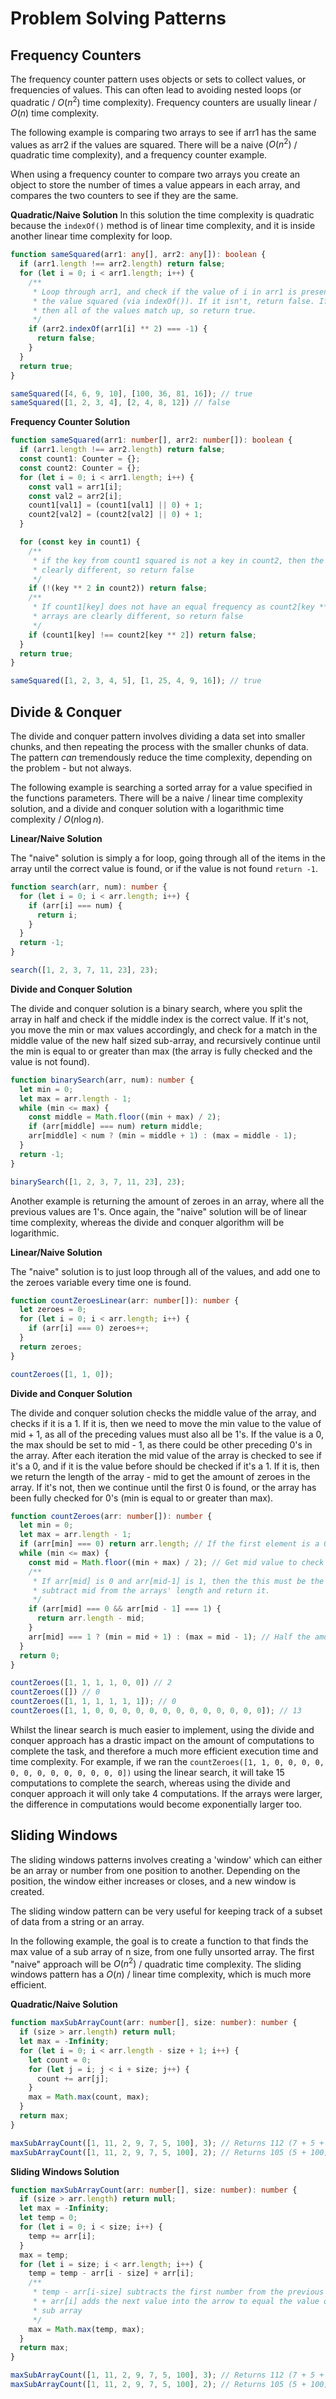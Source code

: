 # Problem Solving Patterns

## Frequency Counters

The frequency counter pattern uses objects or sets to collect values, or frequencies of
values. This can often lead to avoiding nested loops (or quadratic / $O(n^2)$ time 
complexity). Frequency counters are usually linear / $O(n)$ time complexity.

The following example is comparing two arrays to see if arr1 has the same values as arr2
if the values are squared. There will be a naive ($O(n^2)$ / quadratic time complexity),
and a frequency counter example. 

When using a frequency counter to compare two arrays you create an object to store the
number of times a value appears in each array, and compares the two counters to see if
they are the same.

**Quadratic/Naive Solution**
In this solution the time complexity is quadratic because the `indexOf()` method is of
linear time complexity, and it is inside another linear time complexity for loop.
```typescript
function sameSquared(arr1: any[], arr2: any[]): boolean {
  if (arr1.length !== arr2.length) return false;
  for (let i = 0; i < arr1.length; i++) {
    /**
     * Loop through arr1, and check if the value of i in arr1 is present in arr2, but with
     * the value squared (via indexOf()). If it isn't, return false. If the loop is completed
     * then all of the values match up, so return true.
     */  
    if (arr2.indexOf(arr1[i] ** 2) === -1) {
      return false;
    }
  }
  return true;
}

sameSquared([4, 6, 9, 10], [100, 36, 81, 16]); // true
sameSquared([1, 2, 3, 4], [2, 4, 8, 12]) // false
```

**Frequency Counter Solution**
```typescript
function sameSquared(arr1: number[], arr2: number[]): boolean {
  if (arr1.length !== arr2.length) return false;
  const count1: Counter = {};
  const count2: Counter = {};
  for (let i = 0; i < arr1.length; i++) {
    const val1 = arr1[i];
    const val2 = arr2[i];
    count1[val1] = (count1[val1] || 0) + 1;
    count2[val2] = (count2[val2] || 0) + 1;
  }

  for (const key in count1) {
    /** 
     * if the key from count1 squared is not a key in count2, then the arrays are
     * clearly different, so return false
     */ 
    if (!(key ** 2 in count2)) return false;
    /**
     * If count1[key] does not have an equal frequency as count2[key ** 2] then the
     * arrays are clearly different, so return false
     */
    if (count1[key] !== count2[key ** 2]) return false;
  }
  return true;
}

sameSquared([1, 2, 3, 4, 5], [1, 25, 4, 9, 16]); // true
```

## Divide & Conquer

The divide and conquer pattern involves dividing a data set into smaller chunks, and then
repeating the process with the smaller chunks of data. The pattern *can* tremendously reduce
the time complexity, depending on the problem - but not always.

The following example is searching a sorted array for a value specified in the functions
parameters. There will be a naive / linear time complexity solution, and a
divide and conquer solution with a logarithmic time complexity / $O(n\log{}n)$.


**Linear/Naive Solution**

The "naive" solution is simply a for loop, going through all of the items in the array
until the correct value is found, or if the value is not found `return -1`.
```typescript
function search(arr, num): number {
  for (let i = 0; i < arr.length; i++) {
    if (arr[i] === num) {
      return i;
    }
  }
  return -1;
}

search([1, 2, 3, 7, 11, 23], 23);
```

**Divide and Conquer Solution**

The divide and conquer solution is a binary search, where you split the array in half and
check if the middle index is the correct value. If it's not, you move the min or max
values accordingly, and check for a match in the middle value of the new half sized sub-array, 
and recursively  continue until the min is equal to or greater than max (the array is fully
checked and the value is not found).

```typescript
function binarySearch(arr, num): number {
  let min = 0;
  let max = arr.length - 1;
  while (min <= max) {
    const middle = Math.floor((min + max) / 2);
    if (arr[middle] === num) return middle;
    arr[middle] < num ? (min = middle + 1) : (max = middle - 1);
  }
  return -1;
}

binarySearch([1, 2, 3, 7, 11, 23], 23);
```

Another example is returning the amount of zeroes in an array, where all the previous values
are 1's. Once again, the "naive" solution will be of linear time complexity, whereas the divide and conquer
algorithm will be logarithmic.

**Linear/Naive Solution**

The "naive" solution is to just loop through all of the values, and add one to the zeroes
variable every time one is found.
```typescript
function countZeroesLinear(arr: number[]): number {
  let zeroes = 0;
  for (let i = 0; i < arr.length; i++) {
    if (arr[i] === 0) zeroes++;
  }
  return zeroes;
}

countZeroes([1, 1, 0]);
```
**Divide and Conquer Solution**

The divide and conquer solution checks the middle value of the array, and checks if it is
a 1. If it is, then we need to move the min value to the value of mid + 1, as all of the 
preceding values must also all be 1's. If the value is a 0, the max should be set to mid - 1, as there could be other preceding 0's in the array. After each iteration the mid value
of the array is checked to see if it's a 0, and if it is the value before should be checked
if it's a 1. If it is, then we return the length of the array - mid to get the amount of zeroes
in the array. If it's not, then we continue until the first 0 is found, or the array has been
fully checked for 0's (min is equal to or greater than max).
```typescript
function countZeroes(arr: number[]): number {
  let min = 0;
  let max = arr.length - 1;
  if (arr[min] === 0) return arr.length; // If the first element is a 0, all of the others must be.
  while (min <= max) {
    const mid = Math.floor((min + max) / 2); // Get mid value to check
    /**
     * If arr[mid] is 0 and arr[mid-1] is 1, then the this must be the first zero, so we
     * subtract mid from the arrays' length and return it.
     */
    if (arr[mid] === 0 && arr[mid - 1] === 1) {
      return arr.length - mid;
    }
    arr[mid] === 1 ? (min = mid + 1) : (max = mid - 1); // Half the amount of elements to check
  }
  return 0;
}

countZeroes([1, 1, 1, 1, 0, 0]) // 2
countZeroes([]) // 0
countZeroes([1, 1, 1, 1, 1, 1]); // 0   
countZeroes([1, 1, 0, 0, 0, 0, 0, 0, 0, 0, 0, 0, 0, 0, 0]); // 13
```

Whilst the linear search is much easier to implement, using the divide and conquer approach
has a drastic impact on the amount of computations to complete the task, and therefore a much
more efficient execution time and time complexity. For example, if we ran the 
`countZeroes([1, 1, 0, 0, 0, 0, 0, 0, 0, 0, 0, 0, 0, 0, 0])` using the linear search, it will
take 15 computations to complete the search, whereas using the divide and conquer approach it will
only take 4 computations. If the arrays were larger, the difference in computations would become 
exponentially larger too.

## Sliding Windows

The sliding windows patterns involves creating a 'window' which can either be an array or
number from one position to another. Depending on the position, the window either increases
or closes, and a new window is created.

The sliding window pattern can be very useful for keeping track of a subset of data from a
string or an array.

In the following example, the goal is to create a function to that finds the max value of
a sub array of n size, from one fully unsorted array. The first "naive" approach will be
$O(n^2)$ / quadratic time complexity. The sliding windows pattern has a $O(n)$ / linear
time complexity, which is much more efficient.

**Quadratic/Naive Solution**
```typescript
function maxSubArrayCount(arr: number[], size: number): number {
  if (size > arr.length) return null;
  let max = -Infinity;
  for (let i = 0; i < arr.length - size + 1; i++) {
    let count = 0;
    for (let j = i; j < i + size; j++) {
      count += arr[j];
    }
    max = Math.max(count, max);
  }
  return max;
}

maxSubArrayCount([1, 11, 2, 9, 7, 5, 100], 3); // Returns 112 (7 + 5 + 100)
maxSubArrayCount([1, 11, 2, 9, 7, 5, 100], 2); // Returns 105 (5 + 100)
```

**Sliding Windows Solution**
```typescript
function maxSubArrayCount(arr: number[], size: number): number {
  if (size > arr.length) return null;
  let max = -Infinity;
  let temp = 0;
  for (let i = 0; i < size; i++) {
    temp += arr[i];
  }
  max = temp;
  for (let i = size; i < arr.length; i++) {
    temp = temp - arr[i - size] + arr[i];
    /**
     * temp - arr[i-size] subtracts the first number from the previous subarray.
     * + arr[i] adds the next value into the arrow to equal the value of the new
     * sub array
     */
    max = Math.max(temp, max);
  }
  return max;
}

maxSubArrayCount([1, 11, 2, 9, 7, 5, 100], 3); // Returns 112 (7 + 5 + 100)
maxSubArrayCount([1, 11, 2, 9, 7, 5, 100], 2); // Returns 105 (5 + 100)
```